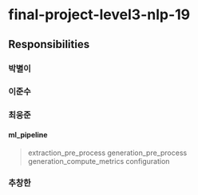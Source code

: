 # final-project-level3-nlp-19


## Responsibilities

### 박별이

### 이준수

### 최웅준
#### ml_pipeline
> extraction_pre_process
> generation_pre_process
> generation_compute_metrics
> configuration

### 추창한

